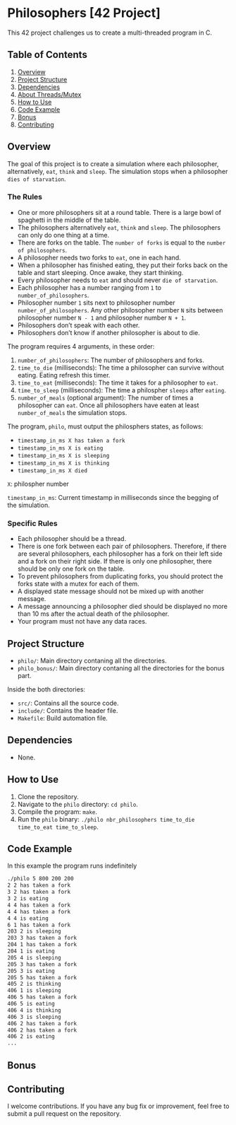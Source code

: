 # Philosophers [42 Project]
This 42 project challenges us to create a multi-threaded program in C.

## Table of Contents
1. [Overview](#overview)
2. [Project Structure](#project-structure)
3. [Dependencies](#dependencies)
4. [About Threads/Mutex](#about-threads/mutex)
5. [How to Use](#how-to-use)
6. [Code Example](#code-example)
7. [Bonus](#bonus)
8. [Contributing](#contributing)

## Overview
The goal of this project is to create a simulation where each philosopher, alternatively, `eat`, `think` and `sleep`. The simulation stops when a philosopher `dies of starvation`.

### The Rules
- One or more philosophers sit at a round table. There is a large bowl of spaghetti in the middle of the table.
- The philosophers alternatively `eat`, `think` and `sleep`. The philosophers can only do one thing at a time.
- There are forks on the table. The `number of forks` is equal to the `number of philosophers`.
- A philosopher needs two forks to `eat`, one in each hand.
- When a philosopher has finished eating, they put their forks back on the table and start sleeping. Once awake, they start thinking.
- Every philosopher needs to `eat` and should never `die of starvation`.
- Each philosopher has a number ranging from `1` to `number_of_philosophers`.
-  Philosopher number `1` sits next to philosopher number `number_of_philosophers`. Any other philosopher number `N` sits between philosopher number `N - 1` and philosopher number `N + 1`.
- Philosophers don’t speak with each other.
- Philosophers don’t know if another philosopher is about to die.

The program requires 4 arguments, in these order:
1. `number_of_philosophers`: The number of philosophers and forks.
2. `time_to_die` (milliseconds): The time a philosopher can survive without eating. Eating refresh this timer.
3. `time_to_eat` (milliseconds): The time it takes for a philosopher to `eat`.
4. `time_to_sleep` (milliseconds): The time a philospher `sleeps` after `eating`.
5. `number_of_meals` (optional argument): The number of times a philosopher can `eat`. Once all philosophers have eaten at least `number_of_meals` the simulation stops.

The program, `philo`, must output the philosphers states, as follows:
- `timestamp_in_ms X has taken a fork`
- `timestamp_in_ms X is eating`
- `timestamp_in_ms X is sleeping`
- `timestamp_in_ms X is thinking`
- `timestamp_in_ms X died`

`X`: philospher number

`timestamp_in_ms`: Current timestamp in milliseconds since the begging of the simulation.

### Specific Rules
- Each philosopher should be a thread.
- There is one fork between each pair of philosophers. Therefore, if there are several philosophers, each philosopher has a fork on their left side and a fork on their right side. If there is only one philosopher, there should be only one fork on the table.
- To prevent philosophers from duplicating forks, you should protect the forks state
with a mutex for each of them.
- A displayed state message should not be mixed up with another message.
- A message announcing a philosopher died should be displayed no more than 10 ms after the actual death of the philosopher.
- Your program must not have any data races.

## Project Structure
- `philo/`: Main directory contaning all the directories.
- `philo_bonus/`: Main directory contaning all the directories for the bonus part.

Inside the both directories:
- `src/`: Contains all the source code.
- `include/`: Contains the header file.
- `Makefile`: Build automation file.

## Dependencies
- None.

## How to Use
1. Clone the repository.
2. Navigate to the `philo` directory: `cd philo`.
3. Compile the program: `make`.
4. Run the `philo` binary: `./philo nbr_philosophers time_to_die time_to_eat time_to_sleep`.

## Code Example
In this example the program runs indefinitely
```bash
./philo 5 800 200 200
2 2 has taken a fork
3 2 has taken a fork
3 2 is eating
4 4 has taken a fork
4 4 has taken a fork
4 4 is eating
6 1 has taken a fork
203 2 is sleeping
203 3 has taken a fork
204 1 has taken a fork
204 1 is eating
205 4 is sleeping
205 3 has taken a fork
205 3 is eating
205 5 has taken a fork
405 2 is thinking
406 1 is sleeping
406 5 has taken a fork
406 5 is eating
406 4 is thinking
406 3 is sleeping
406 2 has taken a fork
406 2 has taken a fork
406 2 is eating
...
```

## Bonus

## Contributing
I welcome contributions. If you have any bug fix or improvement, feel free to submit a pull request on the repository.
